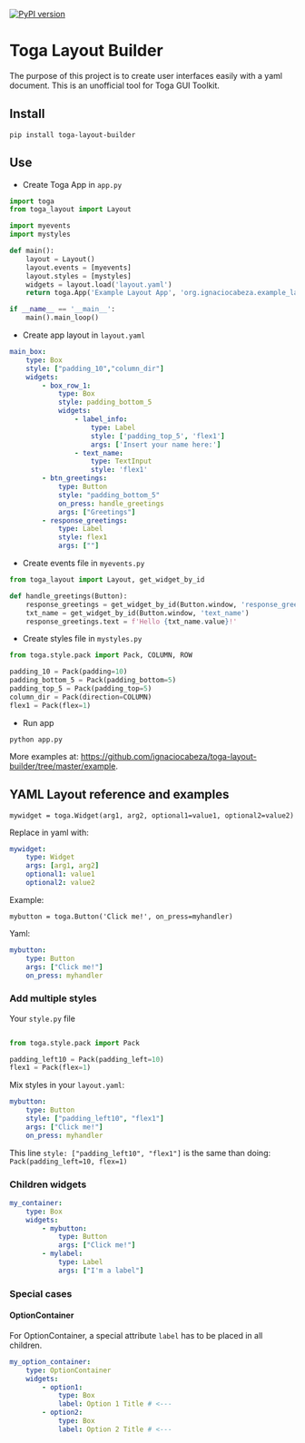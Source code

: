 [![PyPI version](https://badge.fury.io/py/toga-layout-builder.svg)](https://badge.fury.io/py/toga-layout-builder)

# Toga Layout Builder

The purpose of this project is to create user interfaces easily with a yaml document.
This is an unofficial tool for Toga GUI Toolkit.

## Install

```
pip install toga-layout-builder
```

## Use

* Create Toga App in `app.py`
```python
import toga
from toga_layout import Layout

import myevents
import mystyles

def main():
    layout = Layout()
    layout.events = [myevents]
    layout.styles = [mystyles]
    widgets = layout.load('layout.yaml')
    return toga.App('Example Layout App', 'org.ignaciocabeza.example_layout_app', startup=widgets)

if __name__ == '__main__':
    main().main_loop()
```
* Create app layout in `layout.yaml`
```yaml
main_box:
    type: Box   
    style: ["padding_10","column_dir"]
    widgets:
        - box_row_1:
            type: Box
            style: padding_bottom_5
            widgets:
                - label_info:
                    type: Label
                    style: ['padding_top_5', 'flex1']
                    args: ['Insert your name here:']
                - text_name:
                    type: TextInput
                    style: 'flex1'
        - btn_greetings:
            type: Button
            style: "padding_bottom_5"
            on_press: handle_greetings
            args: ["Greetings"]
        - response_greetings:
            type: Label
            style: flex1
            args: [""]
```
* Create events file in `myevents.py`
```python
from toga_layout import Layout, get_widget_by_id

def handle_greetings(Button):
    response_greetings = get_widget_by_id(Button.window, 'response_greetings')
    txt_name = get_widget_by_id(Button.window, 'text_name')
    response_greetings.text = f'Hello {txt_name.value}!'
```

* Create styles file in `mystyles.py`
```python
from toga.style.pack import Pack, COLUMN, ROW

padding_10 = Pack(padding=10)
padding_bottom_5 = Pack(padding_bottom=5)
padding_top_5 = Pack(padding_top=5)
column_dir = Pack(direction=COLUMN)
flex1 = Pack(flex=1)
```
* Run app
```
python app.py
```

More examples at: https://github.com/ignaciocabeza/toga-layout-builder/tree/master/example.

## YAML Layout reference and examples

`mywidget = toga.Widget(arg1, arg2, optional1=value1, optional2=value2)`

Replace in yaml with: 
```yaml
mywidget:
    type: Widget
    args: [arg1, arg2]
    optional1: value1
    optional2: value2
```

Example:

`mybutton = toga.Button('Click me!', on_press=myhandler)`

Yaml:
```yaml
mybutton:
    type: Button
    args: ["Click me!"]
    on_press: myhandler
```

### Add multiple styles

Your `style.py` file
```python

from toga.style.pack import Pack

padding_left10 = Pack(padding_left=10)
flex1 = Pack(flex=1)
```

Mix styles in your `layout.yaml`:
```yaml
mybutton:
    type: Button
    style: ["padding_left10", "flex1"]
    args: ["Click me!"]
    on_press: myhandler
```

This line `style: ["padding_left10", "flex1"]` is the same than doing: `Pack(padding_left=10, flex=1)`

### Children widgets

```yaml
my_container:
    type: Box
    widgets: 
        - mybutton:
            type: Button
            args: ["Click me!"]
        - mylabel:
            type: Label
            args: ["I'm a label"]
```

### Special cases

#### OptionContainer

For OptionContainer, a special attribute `label` has to be placed in all children.

```yaml
my_option_container:
    type: OptionContainer
    widgets:
        - option1:
            type: Box
            label: Option 1 Title # <---
        - option2:
            type: Box
            label: Option 2 Title # <---
```